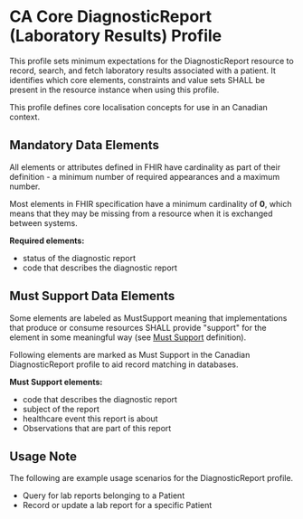# CA Core DiagnosticReport (Laboratory Results) Profile
This profile sets minimum expectations for the DiagnosticReport resource to record, search, and fetch laboratory results associated with a patient. It identifies which core elements, constraints and value sets SHALL be present in the resource instance when using this profile.

This profile defines core localisation concepts for use in an Canadian context.

## Mandatory Data Elements
All elements or attributes defined in FHIR have cardinality as part of their definition - a minimum number of required appearances and a maximum number.

Most elements in FHIR specification have a minimum cardinality of **0**, which means that they may be missing from a resource when it is exchanged between systems.

**Required elements:**
* status of the diagnostic report
* code that describes the diagnostic report

## Must Support Data Elements
Some elements are labeled as MustSupport meaning that implementations that produce or consume resources SHALL provide "support" for the element in some meaningful way (see [Must Support](https://build.fhir.org/ig/HL7-Canada/ca-baseline/general-guidance.html#must-support) definition).

Following elements are marked as Must Support in the Canadian DiagnosticReport profile to aid record matching in databases.

**Must Support elements:**
* code that describes the diagnostic report
* subject of the report
* healthcare event this report is about
* Observations that are part of this report  

## Usage Note

The following are example usage scenarios for the DiagnosticReport profile.

* Query for lab reports belonging to a Patient
* Record or update a lab report for a specific Patient
